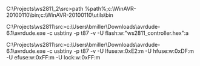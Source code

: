 C:\Projects\ws2811_2\src>path %path%;c:\WinAVR-20100110\bin;c:\WinAVR-20100110\utils\bin

C:\Projects\ws2811\src>c:\Users\bmiller\Downloads\avrdude-6.1\avrdude.exe -c usbtiny -p t87 -v -U flash:w:"ws2811_controller.hex":a

C:\Projects\ws2811\src>c:\Users\bmiller\Downloads\avrdude-6.1\avrdude.exe -c usbtiny -p t87 -v -U lfuse:w:0xE2:m -U hfuse:w:0xDF:m -U efuse:w:0xFF:m -U lock:w:0xFF:m

